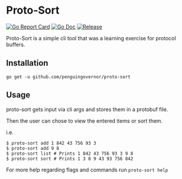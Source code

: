 # Proto-Sort

[![Go Report Card](https://goreportcard.com/badge/github.com/penguingovernor/proto-sort)](https://goreportcard.com/report/github.com/penguingovernor/proto-sort)
[![Go Doc](https://img.shields.io/badge/godoc-reference-blue.svg?style=flat-square)](http://godoc.org/github.com/penguingovernor/proto-sort)
[![Release](https://img.shields.io/github/release/golang-standards/project-layout.svg?style=flat-square)](https://github.com/penguingovernor/proto-sort/releases/latest)

Proto-Sort is a simple cli tool that was a learning exercise for protocol buffers.

## Installation

`go get -u github.com/penguingovernor/proto-sort`

## Usage

proto-sort gets input via cli args and stores them in a protobuf file.

Then the user can chose to view the entered items or sort them.

i.e.

```shell
$ proto-sort add 1 842 43 756 93 3
$ proto-sort add 9 8
$ proto-sort list # Prints 1 842 43 756 93 3 9 8
$ proto-sort sort # Prints 1 3 8 9 43 93 756 842
```

For more help regarding flags and commands run `proto-sort help`
